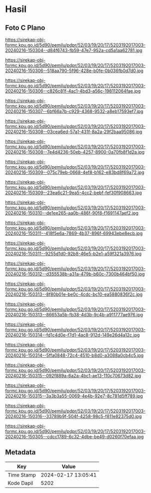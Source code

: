 # Hasil

## Foto C Plano

https://sirekap-obj-formc.kpu.go.id/5d90/pemilu/pdpr/52/03/19/20/17/5203192017003-20240216-150304--d84f6743-fb59-47e7-952a-cd5a1aa62781.jpg

https://sirekap-obj-formc.kpu.go.id/5d90/pemilu/pdpr/52/03/19/20/17/5203192017003-20240216-150306--518aa790-5f96-428e-b0fe-0b036fb0d7d0.jpg

https://sirekap-obj-formc.kpu.go.id/5d90/pemilu/pdpr/52/03/19/20/17/5203192017003-20240216-150306--c826c81f-4ac1-4bd3-a56c-198112064fae.jpg

https://sirekap-obj-formc.kpu.go.id/5d90/pemilu/pdpr/52/03/19/20/17/5203192017003-20240216-150307--6bf66a7b-c929-4368-9532-a8eb17593ef7.jpg

https://sirekap-obj-formc.kpu.go.id/5d90/pemilu/pdpr/52/03/19/20/17/5203192017003-20240216-150308--03cea6ed-57a1-431f-8a2a-29f2baa95086.jpg

https://sirekap-obj-formc.kpu.go.id/5d90/pemilu/pdpr/52/03/19/20/17/5203192017003-20240216-150308--7e4d4236-50eb-4257-8900-0a70fb8f1d2a.jpg

https://sirekap-obj-formc.kpu.go.id/5d90/pemilu/pdpr/52/03/19/20/17/5203192017003-20240216-150309--075c79eb-0668-4ef8-b162-e83bd8f69a72.jpg

https://sirekap-obj-formc.kpu.go.id/5d90/pemilu/pdpr/52/03/19/20/17/5203192017003-20240216-150309--23ea6c21-9ea5-4cc2-bebf-fef30f908663.jpg

https://sirekap-obj-formc.kpu.go.id/5d90/pemilu/pdpr/52/03/19/20/17/5203192017003-20240216-150310--de1ee265-aa0b-486f-90f8-f1691147aef2.jpg

https://sirekap-obj-formc.kpu.go.id/5d90/pemilu/pdpr/52/03/19/20/17/5203192017003-20240216-150311--418f5e6a-7869-4b37-896f-69943ebe8ecb.jpg

https://sirekap-obj-formc.kpu.go.id/5d90/pemilu/pdpr/52/03/19/20/17/5203192017003-20240216-150311--9255d1d0-92b8-46e5-b2e1-a59f321a3976.jpg

https://sirekap-obj-formc.kpu.go.id/5d90/pemilu/pdpr/52/03/19/20/17/5203192017003-20240216-150312--d355538b-a31a-479b-b60c-7300b464bf50.jpg

https://sirekap-obj-formc.kpu.go.id/5d90/pemilu/pdpr/52/03/19/20/17/5203192017003-20240216-150313--8f80b01e-be0c-4cdc-bc10-ea5880836f2c.jpg

https://sirekap-obj-formc.kpu.go.id/5d90/pemilu/pdpr/52/03/19/20/17/5203192017003-20240216-150313--86653a5b-fb38-4d3b-9c4b-a911777ae976.jpg

https://sirekap-obj-formc.kpu.go.id/5d90/pemilu/pdpr/52/03/19/20/17/5203192017003-20240216-150314--fd1c4d0e-f7d1-4ac8-912d-149e26d4a12c.jpg

https://sirekap-obj-formc.kpu.go.id/5d90/pemilu/pdpr/52/03/19/20/17/5203192017003-20240216-150314--5ffa0848-72c4-4510-b8d0-a3088a0cb4c5.jpg

https://sirekap-obj-formc.kpu.go.id/5d90/pemilu/pdpr/52/03/19/20/17/5203192017003-20240216-150315--092f889a-6a2a-4bc1-ae13-110c70673d82.jpg

https://sirekap-obj-formc.kpu.go.id/5d90/pemilu/pdpr/52/03/19/20/17/5203192017003-20240216-150315--3a3b3a55-0069-4e4b-92e7-8c781d5ff789.jpg

https://sirekap-obj-formc.kpu.go.id/5d90/pemilu/pdpr/52/03/19/20/17/5203192017003-20240216-150316--33789b9f-504f-4258-98c5-f811e82375d0.jpg

https://sirekap-obj-formc.kpu.go.id/5d90/pemilu/pdpr/52/03/19/20/17/5203192017003-20240216-150305--cdcc1789-6c32-4dbe-be49-d0260f70efaa.jpg


## Metadata

| Key        | Value               |
| ---------- | ------------------- |
| Time Stamp | 2024-02-17 13:05:41 |
| Kode Dapil | 5202                |



